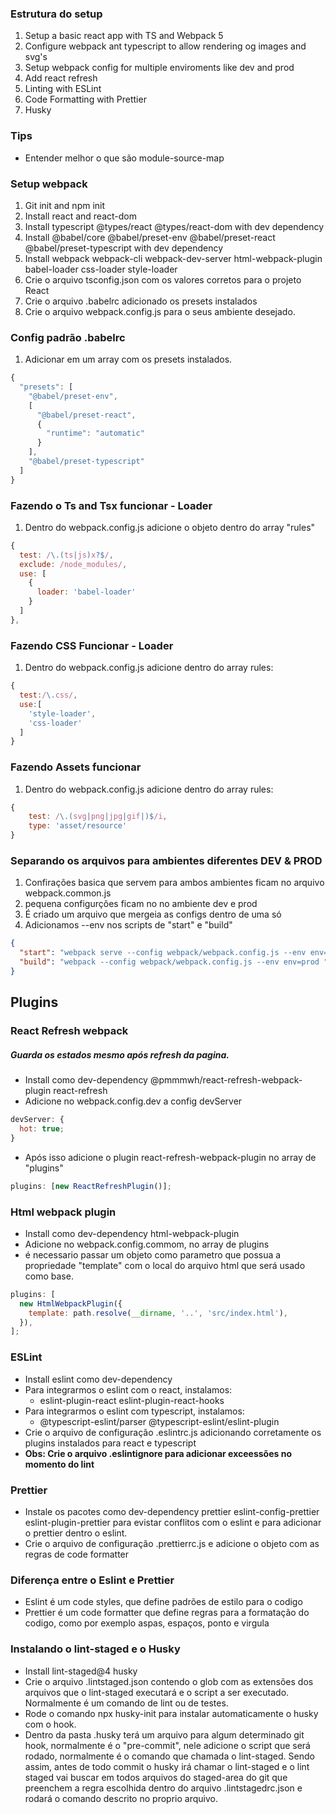 ### Estrutura do setup

1. Setup a basic react app with TS and Webpack 5
2. Configure webpack ant typescript to allow rendering og images and svg's
3. Setup webpack config for multiple enviroments like dev and prod
4. Add react refresh
5. Linting with ESLint
6. Code Formatting with Prettier
7. Husky

### Tips

- Entender melhor o que são module-source-map

### Setup webpack

1. Git init and npm init
2. Install react and react-dom
3. Install typescript @types/react @types/react-dom with dev dependency
4. Install @babel/core @babel/preset-env @babel/preset-react @babel/preset-typescript with dev dependency
5. Install webpack webpack-cli webpack-dev-server html-webpack-plugin babel-loader css-loader style-loader
6. Crie o arquivo tsconfig.json com os valores corretos para o projeto React
7. Crie o arquivo .babelrc adicionado os presets instalados
8. Crie o arquivo webpack.config.js para o seus ambiente desejado.

### Config padrão .babelrc

1. Adicionar em um array com os presets instalados.

```javascript
{
  "presets": [
    "@babel/preset-env",
    [
      "@babel/preset-react",
      {
        "runtime": "automatic"
      }
    ],
    "@babel/preset-typescript"
  ]
}
```

### Fazendo o Ts and Tsx funcionar - Loader

1. Dentro do webpack.config.js adicione o objeto dentro do array "rules"

```javascript
{
  test: /\.(ts|js)x?$/,
  exclude: /node_modules/,
  use: [
    {
      loader: 'babel-loader'
    }
  ]
},
```

### Fazendo CSS Funcionar - Loader

1. Dentro do webpack.config.js adicione dentro do array rules:

```javascript
{
  test:/\.css/,
  use:[
    'style-loader',
    'css-loader'
  ]
}
```

### Fazendo Assets funcionar

1. Dentro do webpack.config.js adicione dentro do array rules:

```javascript
{
    test: /\.(svg|png|jpg|gif|)$/i,
    type: 'asset/resource'
}
```

### Separando os arquivos para ambientes diferentes DEV & PROD

1. Confirações basica que servem para ambos ambientes ficam no arquivo webpack.common.js
2. pequena configurções ficam no no ambiente dev e prod
3. É criado um arquivo que mergeia as configs dentro de uma só
4. Adicionamos --env nos scripts de "start" e "build"

```json
{
  "start": "webpack serve --config webpack/webpack.config.js --env env=dev --open",
  "build": "webpack --config webpack/webpack.config.js --env env=prod "
}
```

## Plugins

### React Refresh webpack

##### Guarda os estados mesmo após refresh da pagina.

- Install como dev-dependency @pmmmwh/react-refresh-webpack-plugin react-refresh
- Adicione no webpack.config.dev a config devServer

```javascript
devServer: {
  hot: true;
}
```

- Após isso adicione o plugin react-refresh-webpack-plugin no array de "plugins"

```javascript
plugins: [new ReactRefreshPlugin()];
```

### Html webpack plugin

- Install como dev-dependency html-webpack-plugin
- Adicione no webpack.config.commom, no array de plugins
- é necessario passar um objeto como parametro que possua a propriedade "template" com o local do arquivo html que será usado como base.

```javascript
plugins: [
  new HtmlWebpackPlugin({
    template: path.resolve(__dirname, '..', 'src/index.html'),
  }),
];
```

### ESLint

- Install eslint como dev-dependency
- Para integrarmos o eslint com o react, instalamos:
  - eslint-plugin-react eslint-plugin-react-hooks
- Para integrarmos o eslint com typescript, instalamos:
  - @typescript-eslint/parser @typescript-eslint/eslint-plugin
- Crie o arquivo de configuração .eslintrc.js adicionando corretamente os plugins instalados para react e typescript
- **Obs: Crie o arquivo .eslintignore para adicionar exceessões no momento do lint**

### Prettier

- Instale os pacotes como dev-dependency prettier eslint-config-prettier eslint-plugin-prettier para evistar conflitos com o eslint e para adicionar o prettier dentro o eslint.
- Crie o arquivo de configuração .prettierrc.js e adicione o objeto com as regras de code formatter

### Diferença entre o Eslint e Prettier

- Eslint é um code styles, que define padrões de estilo para o codigo
- Prettier é um code formatter que define regras para a formatação do codigo, como por exemplo aspas, espaços, ponto e virgula

### Instalando o lint-staged e o Husky

- Install lint-staged@4 husky
- Crie o arquivo .lintstaged.json contendo o glob com as extensões dos arquivos que o lint-staged executará e o script a ser executado. Normalmente é um comando de lint ou de testes.
- Rode o comando npx husky-init para instalar automaticamente o husky com o hook.
- Dentro da pasta .husky terá um arquivo para algum determinado git hook, normalmente é o "pre-commit", nele adicione o script que será rodado, normalmente é o comando que chamada o lint-staged. Sendo assim, antes de todo commit o husky irá chamar o lint-staged e o lint staged vai buscar em todos arquivos do staged-area do git que preenchem a regra escolhida dentro do arquivo .lintstagedrc.json e rodará o comando descrito no proprio arquivo.
